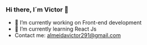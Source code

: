 ### Hi there, I´m Victor 👋


- 🔭 I’m currently working on Front-end development
- 🌱 I’m currently learning React Js
- Contact me: almeidavictor291@gmail.com
